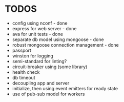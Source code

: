 # TODOS

* config using nconf - done
* express for web server - done
* ava for unit tests - done
* separate db model using mongoose - done
* robust mongoose connection management - done
* passport
* winston for logging 
* semi-standard for linting?
* circuit-breaker using (some library)
* health check
* db timeout 
* decoupling app and server
* initialize, then using event emitters for ready state
* use of pub-sub model for workers

